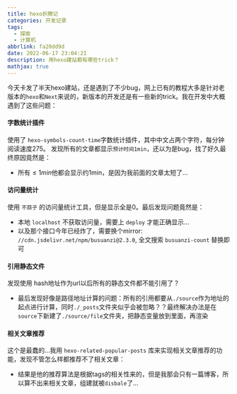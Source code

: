 ```yaml
---
title: hexo折腾记
categories: 开发记录
tags:
  - 探索
  - 计算机
abbrlink: fa20dd9d
date: 2022-06-17 23:04:21
description: 用hexo建站都有哪些trick？
mathjax: true
---
```



今天卡发了半天hexo建站，还是遇到了不少bug，网上已有的教程大多是针对老版本的`hexo`和`Next`来说的，新版本的开发还是有一些新的trick。我在开发中大概遇到了这些问题：


#### 字数统计插件
使用了 `hexo-symbols-count-time`字数统计插件，其中中文占两个字符，每分钟阅读速度275。
发现所有的文章都显示`预计时间1min`，还以为是bug，找了好久最终原因竟然是：
- 所有$\leq 1 min$他都会显示约1min，是因为我前面的文章太短了…


#### 访问量统计
使用 `不蒜子` 的访问量统计工具，但是显示全是0。最后发现问题竟然是：
- 本地 `localhost` 不获取访问量，需要上 `deploy` 才能正确显示…
- 以及那个接口今年已经炸了，需要换个mirror: `//cdn.jsdelivr.net/npm/busuanzi@2.3.0`, 全文搜索 `busuanzi-count` 替换即可

#### 引用静态文件
发现使用 hash地址作为url以后所有的静态文件都不能引用了？
- 最后发现好像是路径地址计算的问题：所有的引用都要从`./source`作为地址的起点进行计算，同时`./_posts`文件夹似乎会被忽略？？最终解决办法是在`source`下新建了`./source/file`文件夹，把静态变量放到里面，再渲染


#### 相关文章推荐
这个是最蠢的…我用 `hexo-related-popular-posts` 库来实现相关文章推荐的功能，发现不管怎么样都推荐不了相关文章：
- 结果是他的推荐算法是根据tags的相关性来的，但是我那会只有一篇博客，所以算不出来相关文章，组建就被`disbale`了…

